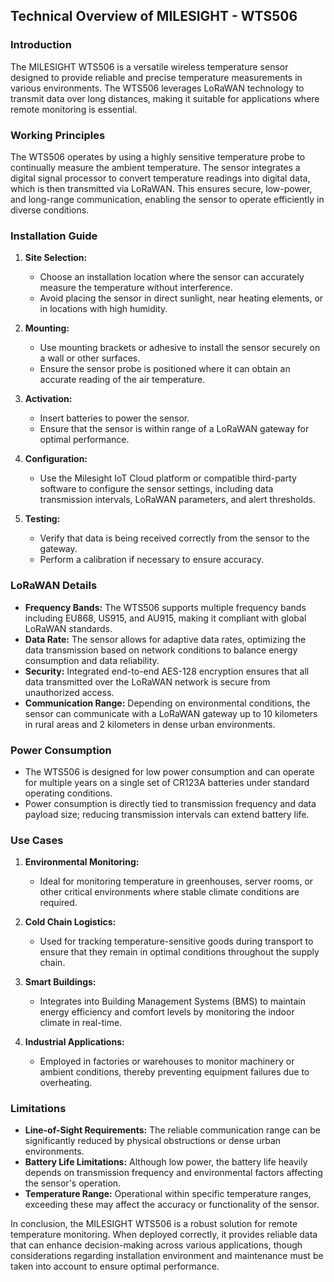 ## Technical Overview of MILESIGHT - WTS506

### Introduction
The MILESIGHT WTS506 is a versatile wireless temperature sensor designed to provide reliable and precise temperature measurements in various environments. The WTS506 leverages LoRaWAN technology to transmit data over long distances, making it suitable for applications where remote monitoring is essential.

### Working Principles

The WTS506 operates by using a highly sensitive temperature probe to continually measure the ambient temperature. The sensor integrates a digital signal processor to convert temperature readings into digital data, which is then transmitted via LoRaWAN. This ensures secure, low-power, and long-range communication, enabling the sensor to operate efficiently in diverse conditions.

### Installation Guide

1. **Site Selection:**
   - Choose an installation location where the sensor can accurately measure the temperature without interference.
   - Avoid placing the sensor in direct sunlight, near heating elements, or in locations with high humidity.

2. **Mounting:**
   - Use mounting brackets or adhesive to install the sensor securely on a wall or other surfaces.
   - Ensure the sensor probe is positioned where it can obtain an accurate reading of the air temperature.

3. **Activation:**
   - Insert batteries to power the sensor.
   - Ensure that the sensor is within range of a LoRaWAN gateway for optimal performance.

4. **Configuration:**
   - Use the Milesight IoT Cloud platform or compatible third-party software to configure the sensor settings, including data transmission intervals, LoRaWAN parameters, and alert thresholds.

5. **Testing:**
   - Verify that data is being received correctly from the sensor to the gateway.
   - Perform a calibration if necessary to ensure accuracy.

### LoRaWAN Details

- **Frequency Bands:** The WTS506 supports multiple frequency bands including EU868, US915, and AU915, making it compliant with global LoRaWAN standards.
- **Data Rate:** The sensor allows for adaptive data rates, optimizing the data transmission based on network conditions to balance energy consumption and data reliability.
- **Security:** Integrated end-to-end AES-128 encryption ensures that all data transmitted over the LoRaWAN network is secure from unauthorized access.
- **Communication Range:** Depending on environmental conditions, the sensor can communicate with a LoRaWAN gateway up to 10 kilometers in rural areas and 2 kilometers in dense urban environments.

### Power Consumption

- The WTS506 is designed for low power consumption and can operate for multiple years on a single set of CR123A batteries under standard operating conditions.
- Power consumption is directly tied to transmission frequency and data payload size; reducing transmission intervals can extend battery life.

### Use Cases

1. **Environmental Monitoring:**
   - Ideal for monitoring temperature in greenhouses, server rooms, or other critical environments where stable climate conditions are required.

2. **Cold Chain Logistics:**
   - Used for tracking temperature-sensitive goods during transport to ensure that they remain in optimal conditions throughout the supply chain.

3. **Smart Buildings:**
   - Integrates into Building Management Systems (BMS) to maintain energy efficiency and comfort levels by monitoring the indoor climate in real-time.

4. **Industrial Applications:**
   - Employed in factories or warehouses to monitor machinery or ambient conditions, thereby preventing equipment failures due to overheating.

### Limitations

- **Line-of-Sight Requirements:** The reliable communication range can be significantly reduced by physical obstructions or dense urban environments.
- **Battery Life Limitations:** Although low power, the battery life heavily depends on transmission frequency and environmental factors affecting the sensor's operation.
- **Temperature Range:** Operational within specific temperature ranges, exceeding these may affect the accuracy or functionality of the sensor.

In conclusion, the MILESIGHT WTS506 is a robust solution for remote temperature monitoring. When deployed correctly, it provides reliable data that can enhance decision-making across various applications, though considerations regarding installation environment and maintenance must be taken into account to ensure optimal performance.